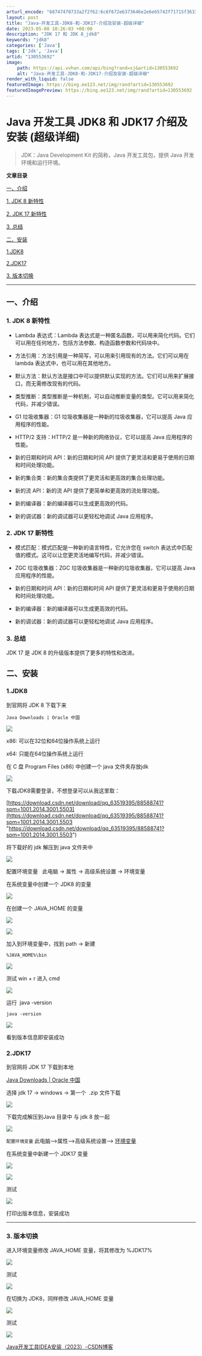 ```yaml
---
arturl_encode: "68747470733a2f2f62:6c6f672e6373646e2e6e65742f71715f36333531393339352f:61727469636c652f64657461696c732f313330353533363932"
layout: post
title: "Java-开发工具-JDK8-和-JDK17-介绍及安装-超级详细"
date: 2023-05-08 10:26:03 +08:00
description: "JDK 17 和 JDK 8_jdk8"
keywords: "jdk8"
categories: ['Java']
tags: ['Jdk', 'Java']
artid: "130553692"
image:
    path: https://api.vvhan.com/api/bing?rand=sj&artid=130553692
    alt: "Java-开发工具-JDK8-和-JDK17-介绍及安装-超级详细"
render_with_liquid: false
featuredImage: https://bing.ee123.net/img/rand?artid=130553692
featuredImagePreview: https://bing.ee123.net/img/rand?artid=130553692
---
```


# Java 开发工具 JDK8 和 JDK17 介绍及安装 (超级详细)

> JDK：Java Development Kit 的简称，Java 开发工具包，提供 Java 开发环境和运行环境。

**文章目录**

[一、介绍](#%E4%B8%80%E3%80%81%E4%BB%8B%E7%BB%8D)

[1. JDK 8 新特性](#1.%20JDK%208%20%E6%96%B0%E7%89%B9%E6%80%A7)

[2. JDK 17 新特性](#2.%20JDK%2017%20%E6%96%B0%E7%89%B9%E6%80%A7)

[3. 总结](#3.%20%E6%80%BB%E7%BB%93)

[二、安装](#%E4%BA%8C%E3%80%81%E4%BD%BF%E7%94%A8%E6%AD%A5%E9%AA%A4)

[1.JDK8](#1.%E5%BC%95%E5%85%A5%E5%BA%93)

[2.JDK17](#2.%E8%AF%BB%E5%85%A5%E6%95%B0%E6%8D%AE)

[3. 版本切换](#%E6%80%BB%E7%BB%93)

---

## **一、介绍**

### 1. JDK 8 新特性

* Lambda 表达式：Lambda 表达式是一种匿名函数，可以用来简化代码。它们可以用在任何地方，包括方法参数、构造函数参数和代码块中。

* 方法引用：方法引用是一种简写，可以用来引用现有的方法。它们可以用在 lambda 表达式中，也可以用在其他地方。

* 默认方法：默认方法是接口中可以提供默认实现的方法。它们可以用来扩展接口，而无需修改现有的代码。

* 类型推断：类型推断是一种机制，可以自动推断变量的类型。它可以用来简化代码，并减少错误。

* G1 垃圾收集器：G1 垃圾收集器是一种新的垃圾收集器，它可以提高 Java 应用程序的性能。

* HTTP/2 支持：HTTP/2 是一种新的网络协议，它可以提高 Java 应用程序的性能。

* 新的日期和时间 API：新的日期和时间 API 提供了更灵活和更易于使用的日期和时间处理功能。

* 新的集合类：新的集合类提供了更灵活和更高效的集合处理功能。

* 新的流 API：新的流 API 提供了更简单和更高效的流处理功能。

* 新的编译器：新的编译器可以生成更高效的代码。

* 新的调试器：新的调试器可以更轻松地调试 Java 应用程序。

### 2. JDK 17 新特性

* 模式匹配：模式匹配是一种新的语言特性，它允许您在 switch 表达式中匹配值的模式。这可以让您更灵活地编写代码，并减少错误。

* ZGC 垃圾收集器：ZGC 垃圾收集器是一种新的垃圾收集器，它可以提高 Java 应用程序的性能。

* 新的日期和时间 API：新的日期和时间 API 提供了更灵活和更易于使用的日期和时间处理功能。

* 新的编译器：新的编译器可以生成更高效的代码。

* 新的调试器：新的调试器可以更轻松地调试 Java 应用程序。

### 3. 总结

JDK 17 是 JDK 8 的升级版本提供了更多的特性和改进。

## 二、安装

### 1.JDK8

到官网将 JDK 8 下载下来

```
Java Downloads | Oracle 中国
```

![](https://i-blog.csdnimg.cn/blog_migrate/2ed36564b546703eafdb305e51abada9.png)

x86: 可以在32位和64位操作系统上运行

x64: 只能在64位操作系统上运行

在 C 盘 Program Files (x86) 中创建一个 java 文件夹存放jdk

![](https://i-blog.csdnimg.cn/blog_migrate/9b28c0a1f130a8dd0188c5468349e21b.png)

下载JDK8需要登录，不想登录可以从我这里取：

[https://download.csdn.net/download/qq_63519395/88588741?spm=1001.2014.3001.5503](https://download.csdn.net/download/qq_63519395/88588741?spm=1001.2014.3001.5503 "https://download.csdn.net/download/qq_63519395/88588741?spm=1001.2014.3001.5503")

将下载好的 jdk 解压到 java 文件夹中

![](https://i-blog.csdnimg.cn/blog_migrate/98e886c1cdf8cd6195a1be3d5a6ba46f.png)

配置环境变量   此电脑 -> 属性 -> 高级系统设置 -> 环境变量

在系统变量中创建一个 JDK8 的变量

![](https://i-blog.csdnimg.cn/blog_migrate/77842e9a3f2a4e0a4d88953e9923a315.png)

在创建一个 JAVA_HOME 的变量

![](https://i-blog.csdnimg.cn/blog_migrate/6f4dc01046e8b6e779628e72b676da61.png)

![](https://i-blog.csdnimg.cn/blog_migrate/3a39a02d3914134477dca8524207d85c.png)

加入到环境变量中，找到 path -> 新建

```
%JAVA_HOME%\bin
```

![](https://i-blog.csdnimg.cn/blog_migrate/41c4c8250380f6ee02d3ab351ec6bf95.png)

测试 win + r 进入 cmd

![](https://i-blog.csdnimg.cn/blog_migrate/2d676ba72ad334435eba1ffd62c971a6.png)

运行  java -version

```
java -version
```

![](https://i-blog.csdnimg.cn/blog_migrate/525d960a0849e7d8c71e74efb0966226.png)

看到版本信息即安装成功

### 2.JDK17

到官网将 JDK 17 下载到本地

[Java Downloads | Oracle 中国](https://www.oracle.com/cn/java/technologies/downloads/#jdk17-windows "Java Downloads | Oracle 中国")

选择 jdk 17 -> windows -> 第一个  .zip 文件下载

![](https://i-blog.csdnimg.cn/blog_migrate/c071e947103b7b40d2d33ca82410ada8.png)

下载完成解压到Java 目录中 与 jdk 8 放一起

![](https://i-blog.csdnimg.cn/blog_migrate/dc8af75f7b11335ed422b1fd6a2108f5.png)

`配置环境变量`
此电脑-->属性-->高级系统设置-->
[环境变量](https://so.csdn.net/so/search?q=%E7%8E%AF%E5%A2%83%E5%8F%98%E9%87%8F&spm=1001.2101.3001.7020 "环境变量")

在系统变量中新建一个 JDK17 变量

![](https://i-blog.csdnimg.cn/blog_migrate/595607356600180be625af58641bc41f.png)

![](https://i-blog.csdnimg.cn/blog_migrate/dc1e212c9760cd3ca60286164d997870.png)

测试

![](https://i-blog.csdnimg.cn/blog_migrate/819fdcc9aef23dfbb2cc8f197f227240.png)

打印出版本信息，安装成功

---

### 3. 版本切换

进入环境变量修改 JAVA_HOME 变量，将其修改为 %JDK17%

![](https://i-blog.csdnimg.cn/blog_migrate/4ef50b5979a83bf72088d1f92d44a6ef.png)

测试

![](https://i-blog.csdnimg.cn/blog_migrate/764ae7865184bbe358e3c741684fa455.png)

在切换为 JDK8，同样修改 JAVA_HOME 变量

![](https://i-blog.csdnimg.cn/blog_migrate/b904ce8d2311943a74cf56e95d81d231.png)

测试

![](https://i-blog.csdnimg.cn/blog_migrate/d3114d345c559d643318eefbcaf597de.png)

[Java开发工具IDEA安装（2023）-CSDN博客](https://blog.csdn.net/qq_63519395/article/details/134449953?spm=1001.2014.3001.5502 "Java开发工具IDEA安装（2023）-CSDN博客")